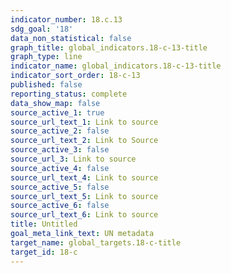 ```yaml
---
indicator_number: 18.c.13
sdg_goal: '18'
data_non_statistical: false
graph_title: global_indicators.18-c-13-title
graph_type: line
indicator_name: global_indicators.18-c-13-title
indicator_sort_order: 18-c-13
published: false
reporting_status: complete
data_show_map: false
source_active_1: true
source_url_text_1: Link to source
source_active_2: false
source_url_text_2: Link to Source
source_active_3: false
source_url_3: Link to source
source_active_4: false
source_url_text_4: Link to source
source_active_5: false
source_url_text_5: Link to source
source_active_6: false
source_url_text_6: Link to source
title: Untitled
goal_meta_link_text: UN metadata
target_name: global_targets.18-c-title
target_id: 18-c
---
```

